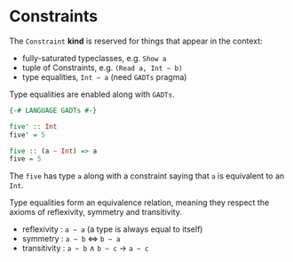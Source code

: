 # Constraints

The `Constraint` **kind** is reserved for things that appear in the context:
- fully-saturated typeclasses, e.g. `Show a`
- tuple of Constraints, e.g. `(Read a, Int ∼ b)`
- type equalities, `Int ∼ a` (need `GADTs` pragma)

Type equalities are enabled along with `GADTs`.

```hs
{-# LANGUAGE GADTs #-}

five' :: Int
five' = 5

five :: (a ~ Int) => a
five = 5
```

The `five` has type `a` along with a constraint saying that `a` is equivalent to an `Int`.

Type equalities form an equivalence relation, meaning they respect the axioms of reflexivity, symmetry and transitivity.
* reflexivity  : `a ∼ a` (a type is always equal to itself)
* symmetry     : `a ~ b` <=> `b ~ a`
* transitivity : `a ~ b` ∧ `b ~ c` -> `a ~ c`
